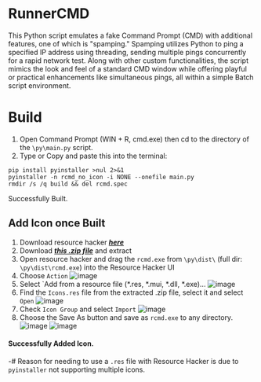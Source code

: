 # RunnerCMD
This Python script emulates a fake Command Prompt (CMD) with additional features, one of which is "spamping." Spamping utilizes Python to ping a specified IP address using threading, sending multiple pings concurrently for a rapid network test. Along with other custom functionalities, the script mimics the look and feel of a standard CMD window while offering playful or practical enhancements like simultaneous pings, all within a simple Batch script environment.

# Build
1. Open Command Prompt (WIN + R, cmd.exe) then cd to the directory of the `\py\main.py` script.
2. Type or Copy and paste this into the terminal:
```
pip install pyinstaller >nul 2>&1
pyinstaller -n rcmd_no_icon -i NONE --onefile main.py
rmdir /s /q build && del rcmd.spec
```

Successfully Built.

## Add Icon once Built

1. Download resource hacker [***here***](https://www.angusj.com/resourcehacker/)
2. Download [***this .zip file***](https://www.anonfile.la/39a750) and extract
3. Open resource hacker and drag the `rcmd.exe` from `\py\dist\` (full dir: `\py\dist\rcmd.exe`) into the Resource Hacker UI
4. Choose `Action`
![image](https://github.com/user-attachments/assets/0efc5483-08ce-462b-807d-3b0544959c64)
5. Select `Add from a resource file (*.res, *.mui, *.dll, *.exe)...
![image](https://github.com/user-attachments/assets/360e0df7-f94c-490e-b373-47ef75343f6e)
6. Find the `Icons.res` file from the extracted .zip file, select it and select `Open`
![image](https://github.com/user-attachments/assets/be7b6cf3-f919-4eb2-88e7-8e66aa2cf851)
7. Check `Icon Group` and select `Import`
![image](https://github.com/user-attachments/assets/a4efa1b8-375c-45dd-87bf-171945ab3ce1)
8. Choose the Save As button and save as `rcmd.exe` to any directory.
![image](https://github.com/user-attachments/assets/75866797-3e31-4035-b9ea-2ec083b61983)
![image](https://github.com/user-attachments/assets/8b059edf-d0ac-4136-a318-2d95dd4221da)

#### Successfully Added Icon.
-# Reason for needing to use a `.res` file with Resource Hacker is due to `pyinstaller` not supporting multiple icons.

